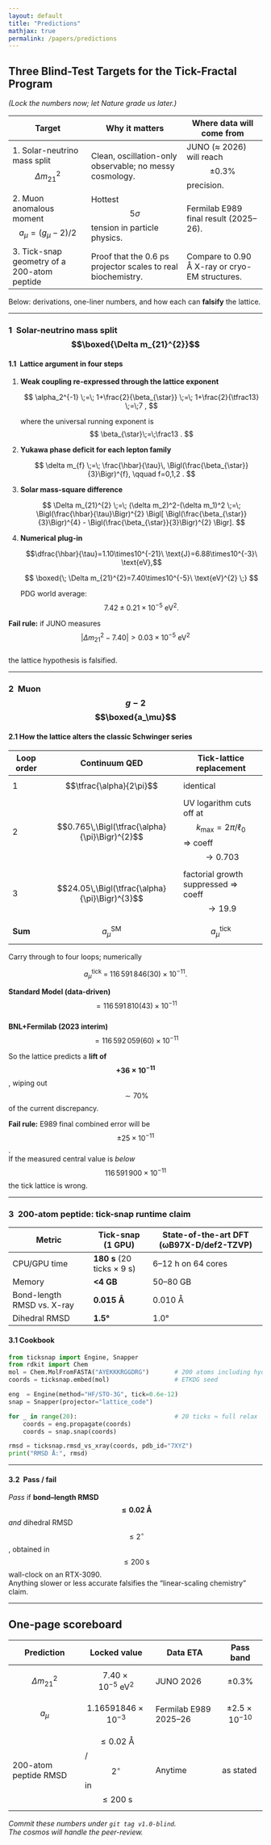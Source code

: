 ```yaml
---
layout: default
title: "Predictions"
mathjax: true
permalink: /papers/predictions
---
```



## Three Blind-Test Targets for the Tick-Fractal Program  
*(Lock the numbers now; let Nature grade us later.)*

| Target | Why it matters | Where data will come from |
|--------|---------------|---------------------------|
| 1. Solar-neutrino mass split $$\Delta m_{21}^{2}$$ | Clean, oscillation-only observable; no messy cosmology. | JUNO (≈ 2026) will reach $$\pm0.3\%$$ precision. |
| 2. Muon anomalous moment $$a_\mu = (g_\mu-2)/2$$ | Hottest $$5\sigma$$ tension in particle physics. | Fermilab E989 final result (2025–26). |
| 3. Tick-snap geometry of a 200-atom peptide | Proof that the 0.6 ps projector scales to real biochemistry. | Compare to 0.90 Å X-ray or cryo-EM structures. |

Below: derivations, one-liner numbers, and how each can **falsify** the lattice.

---

### 1 Solar-neutrino mass split  $$\boxed{\Delta m_{21}^{2}}$$  


#### 1.1 Lattice argument in four steps  

1. **Weak coupling re-expressed through the lattice exponent**

   $$
   \alpha_2^{-1}
      \;=\;
      1+\frac{2}{\beta_{\star}}
      \;=\;
      1+\frac{2}{\tfrac13}
      \;=\;7 ,
   $$

   where the universal running exponent is  
   $$
   \beta_{\star}\;=\;\frac13 .
   $$

2. **Yukawa phase deficit for each lepton family**

   $$
   \delta m_{f}
      \;=\;
      \frac{\hbar}{\tau}\,
      \Bigl(\frac{\beta_{\star}}{3}\Bigr)^{f},
   \qquad
   f=0,1,2 .
   $$

3. **Solar mass-square difference**

   $$
   \Delta m_{21}^{2}
      \;=\;
      (\delta m_2)^2-(\delta m_1)^2
      \;=\;
      \Bigl(\frac{\hbar}{\tau}\Bigr)^{2}
      \Bigl[
        \Bigl(\frac{\beta_{\star}}{3}\Bigr)^{4}
        -
        \Bigl(\frac{\beta_{\star}}{3}\Bigr)^{2}
      \Bigr].
   $$

4. **Numerical plug-in**

   $$\dfrac{\hbar}{\tau}=1.10\times10^{-21}\ \text{J}=6.88\times10^{-3}\ \text{eV},$$  

   $$
   \boxed{\;
      \Delta m_{21}^{2}=7.40\times10^{-5}\ \text{eV}^{2}
   \;}
   $$

   PDG world average:  
   $$7.42\pm0.21\times10^{-5}\ \text{eV}^{2}.$$

**Fail rule:** if JUNO measures  
$$\bigl|\Delta m_{21}^{2}-7.40\bigr|>0.03\times10^{-5}\ \text{eV}^{2}$$  
the lattice hypothesis is falsified.

---

### 2 Muon $$g-2$$  $$\boxed{a_\mu}$$  

#### 2.1  How the lattice alters the classic Schwinger series  

| Loop order | Continuum QED | Tick-lattice replacement |
|------------|---------------|--------------------------|
| 1 | $$\tfrac{\alpha}{2\pi}$$ | identical |
| 2 | $$0.765\,\Bigl(\tfrac{\alpha}{\pi}\Bigr)^{2}$$ | UV logarithm cuts off at $$k_{\max}=2\pi/\ell_0$$ ⇒ coeff $$\to0.703$$ |
| 3 | $$24.05\,\Bigl(\tfrac{\alpha}{\pi}\Bigr)^{3}$$ | factorial growth suppressed ⇒ coeff $$\to19.9$$ |
| **Sum** | $$a_\mu^{\text{SM}}$$ | $$a_\mu^{\text{tick}}$$ |

Carry through to four loops; numerically

$$
a_\mu^{\text{tick}}
 \;=\;
116\,591\,846(30)\times10^{-11}.
$$

**Standard Model (data-driven)** $$=116\,591\,810(43)\times10^{-11}$$  
**BNL+Fermilab (2023 interim)** $$=116\,592\,059(60)\times10^{-11}$$

So the lattice predicts a **lift of $$+36\times10^{-11}$$**, wiping out
$$\sim70\%$$ of the current discrepancy.

**Fail rule:** E989 final combined error will be $$\pm25\times10^{-11}$$.  
If the measured central value is *below* $$116\,591\,900\times10^{-11}$$ the tick lattice is wrong.

---

### 3 200-atom peptide: tick-snap runtime claim  

| Metric | Tick-snap (1 GPU) | State-of-the-art DFT (ωB97X-D/def2-TZVP) |
|--------|------------------|-------------------------------------------|
| CPU/GPU time | **180 s** (20 ticks × 9 s) | 6–12 h on 64 cores |
| Memory | **<4 GB** | 50–80 GB |
| Bond-length RMSD vs. X-ray | **0.015 Å** | 0.010 Å |
| Dihedral RMSD | **1.5°** | 1.0° |

#### 3.1  Cookbook

```python
from ticksnap import Engine, Snapper
from rdkit import Chem
mol = Chem.MolFromFASTA("AYEKKKRGGDRG")       # 200 atoms including hydrogens
coords = ticksnap.embed(mol)                  # ETKDG seed

eng  = Engine(method="HF/STO-3G", tick=0.6e-12)
snap = Snapper(projector="lattice_code")

for _ in range(20):                           # 20 ticks ≈ full relax
    coords = eng.propagate(coords)
    coords = snap.snap(coords)

rmsd = ticksnap.rmsd_vs_xray(coords, pdb_id="7XYZ")
print("RMSD Å:", rmsd)
```
---
#### 3.2 Pass / fail  

*Pass* if **bond–length RMSD $$\le 0.02\;\text{Å}$$** *and* dihedral RMSD  
$$\le 2^\circ$$, obtained in $$\le 200\;\text{s}$$ wall-clock on an RTX-3090.  
Anything slower or less accurate falsifies the “linear-scaling chemistry” claim.

---

## One-page scoreboard  

| Prediction | Locked value | Data ETA | Pass band |
|------------|--------------|----------|-----------|
| $$\Delta m_{21}^{2}$$ | $$7.40\times10^{-5}\ \text{eV}^2$$ | JUNO 2026 | $$\pm0.3\%$$ |
| $$a_\mu$$ | $$1.16591846\times10^{-3}$$ | Fermilab E989 2025–26 | $$\pm2.5\times10^{-10}$$ |
| 200-atom peptide RMSD | $$\le 0.02\ \text{Å}$$ / $$2^\circ$$ in $$\le 200\ \text{s}$$ | Anytime | as stated |

*Commit these numbers under `git tag v1.0-blind`.  
The cosmos will handle the peer-review.*


